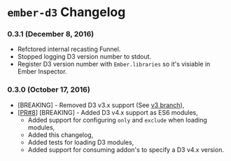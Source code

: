 # `ember-d3` Changelog

### 0.3.1 (December 8, 2016)

- Refctored internal recasting Funnel.
- Stopped logging D3 version number to stdout.
- Register D3 version number with `Ember.libraries` so it's visiable in Ember Inspector.

### 0.3.0 (October 17, 2016)

- [BREAKING] - Removed D3 v3.x support (See [v3 branch](https://github.com/brzpegasus/ember-d3/tree/v3)),
- [[PR#8](https://github.com/brzpegasus/ember-d3/pull/8)] [BREAKING] - Added D3 v4.x support as ES6 modules,
  - Added support for configuring `only` and `exclude` when loading modules,
  - Added this changelog,
  - Added tests for loading D3 modules,
  - Added support for consuming addon's to specify a D3 v4.x version.
